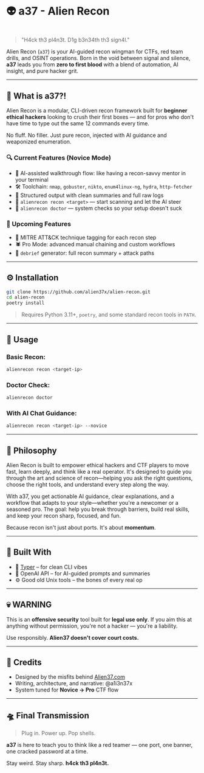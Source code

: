# 👽 a37 - Alien Recon
#
> "H4ck th3 pl4n3t. D1g b3n34th th3 sign4l."

Alien Recon (`a37`) is your AI-guided recon wingman for CTFs, red team drills, and OSINT operations.
Born in the void between signal and silence, **a37** leads you from **zero to first blood** with a blend of automation, AI insight, and pure hacker grit.

---

## 🧠 What is a37?!

Alien Recon is a modular, CLI-driven recon framework built for **beginner ethical hackers** looking to crush their first boxes — and for pros who don't have time to type out the same 12 commands every time.

No fluff. No filler. Just pure recon, injected with AI guidance and weaponized enumeration.

### 🔍 Current Features (Novice Mode)
- 🧠 AI-assisted walkthrough flow: like having a recon-savvy mentor in your terminal
- 🛠️ Toolchain: `nmap`, `gobuster`, `nikto`, `enum4linux-ng`, `hydra`, `http-fetcher`
- 🧪 Structured output with clean summaries and full raw logs
- 🧙 `alienrecon recon <target>` — start scanning and let the AI steer
- 🧼 `alienrecon doctor` — system checks so your setup doesn't suck

### 🚀 Upcoming Features
- 🧬 MITRE ATT&CK technique tagging for each recon step
- 🕷️ Pro Mode: advanced manual chaining and custom workflows
- 📜 `debrief` generator: full recon summary + attack paths

---

## ⚙️ Installation

```bash
git clone https://github.com/alien37x/alien-recon.git
cd alien-recon
poetry install
```

> Requires Python 3.11+, `poetry`, and some standard recon tools in `PATH`.

---

## 👾 Usage

### Basic Recon:
```bash
alienrecon recon <target-ip>
```

### Doctor Check:
```bash
alienrecon doctor
```

### With AI Chat Guidance:
```bash
alienrecon recon <target-ip> --novice
```

---

## 🧬 Philosophy

Alien Recon is built to empower ethical hackers and CTF players to move fast, learn deeply, and think like a real operator. It's designed to guide you through the art and science of recon—helping you ask the right questions, choose the right tools, and understand every step along the way.

With a37, you get actionable AI guidance, clear explanations, and a workflow that adapts to your style—whether you're a newcomer or a seasoned pro. The goal: help you break through barriers, build real skills, and keep your recon sharp, focused, and fun.

Because recon isn't just about ports. It's about **momentum**.

---

## 📡 Built With

- 🐍 [Typer](https://typer.tiangolo.com/) – for clean CLI vibes
- 🤖 OpenAI API – for AI-guided prompts and summaries
- ⚙️ Good old Unix tools – the bones of every real op

---

## 💀 WARNING

This is an **offensive security** tool built for **legal use only**.
If you aim this at anything without permission, you're not a hacker — you're a liability.

Use responsibly.
**Alien37 doesn't cover court costs.**

---

## 🌌 Credits

- Designed by the misfits behind [Alien37.com](https://Alien37.com)
- Writing, architecture, and narrative: @a1i3n37x
- System tuned for **Novice → Pro** CTF flow

---

## 🛸 Final Transmission

> Plug in.
> Power up.
> Pop shells.

**a37** is here to teach you to think like a red teamer —
one port, one banner, one cracked password at a time.

Stay weird.
Stay sharp.
**h4ck th3 pl4n3t.**
